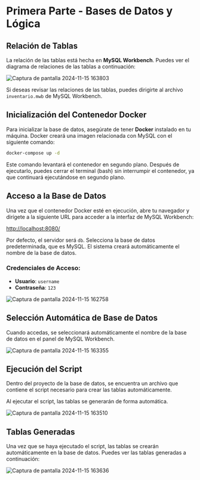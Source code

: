 # Primera Parte - Bases de Datos y Lógica

## Relación de Tablas

La relación de las tablas está hecha en **MySQL Workbench**. Puedes ver el diagrama de relaciones de las tablas a continuación:

![Captura de pantalla 2024-11-15 163803](https://github.com/user-attachments/assets/e2a42112-b362-4076-aec1-3af08eca9f6b)

Si deseas revisar las relaciones de las tablas, puedes dirigirte al archivo `inventario.mwb` de MySQL Workbench.

## Inicialización del Contenedor Docker

Para inicializar la base de datos, asegúrate de tener **Docker** instalado en tu máquina. Docker creará una imagen relacionada con MySQL con el siguiente comando:

```bash
docker-compose up -d
```

Este comando levantará el contenedor en segundo plano. Después de ejecutarlo, puedes cerrar el terminal (bash) sin interrumpir el contenedor, ya que continuará ejecutándose en segundo plano.

## Acceso a la Base de Datos

Una vez que el contenedor Docker esté en ejecución, abre tu navegador y dirígete a la siguiente URL para acceder a la interfaz de MySQL Workbench:

[http://localhost:8080/](http://localhost:8080/)

Por defecto, el servidor será `db`. Selecciona la base de datos predeterminada, que es MySQL. El sistema creará automáticamente el nombre de la base de datos.

### Credenciales de Acceso:

- **Usuario**: `username`
- **Contraseña**: `123`

![Captura de pantalla 2024-11-15 162758](https://github.com/user-attachments/assets/c0ca1520-716f-427b-80b3-ec6de00ecb1d)

## Selección Automática de Base de Datos

Cuando accedas, se seleccionará automáticamente el nombre de la base de datos en el panel de MySQL Workbench.

![Captura de pantalla 2024-11-15 163355](https://github.com/user-attachments/assets/34159e2c-2558-48e3-afd2-d50df2abc541)

## Ejecución del Script

Dentro del proyecto de la base de datos, se encuentra un archivo que contiene el script necesario para crear las tablas automáticamente.

Al ejecutar el script, las tablas se generarán de forma automática.

![Captura de pantalla 2024-11-15 163510](https://github.com/user-attachments/assets/a9fc0157-3553-47cd-a641-1afa8ec1dc99)

## Tablas Generadas

Una vez que se haya ejecutado el script, las tablas se crearán automáticamente en la base de datos. Puedes ver las tablas generadas a continuación:

![Captura de pantalla 2024-11-15 163636](https://github.com/user-attachments/assets/038bf1bb-7384-4a9b-b1ed-a5ff2f8133a7)
```

